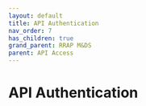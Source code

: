 ```yaml
---
layout: default
title: API Authentication
nav_order: 7
has_children: true
grand_parent: RRAP M&DS
parent: API Access
---
```

# API Authentication
